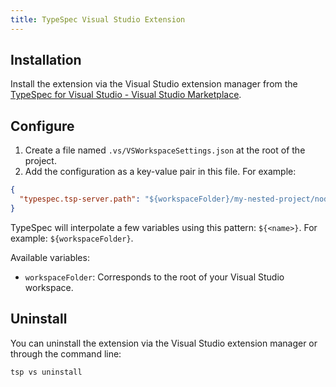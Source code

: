 ```yaml
---
title: TypeSpec Visual Studio Extension
---
```


## Installation

Install the extension via the Visual Studio extension manager from the [TypeSpec for Visual Studio - Visual Studio Marketplace](https://marketplace.visualstudio.com/items?itemName=typespec.typespecvs).

## Configure

1. Create a file named `.vs/VSWorkspaceSettings.json` at the root of the project.
2. Add the configuration as a key-value pair in this file. For example:

```json
{
  "typespec.tsp-server.path": "${workspaceFolder}/my-nested-project/node_modules/@typespec/compiler"
}
```

TypeSpec will interpolate a few variables using this pattern: `${<name>}`. For example: `${workspaceFolder}`.

Available variables:

- `workspaceFolder`: Corresponds to the root of your Visual Studio workspace.

## Uninstall

You can uninstall the extension via the Visual Studio extension manager or through the command line:

```bash
tsp vs uninstall
```
